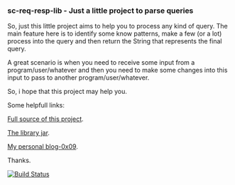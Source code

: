 ### sc-req-resp-lib - Just a little project to parse queries


So, just this little project aims to help you to process any kind of query. The main feature here is to identify some know patterns, make a few (or a lot) process into the query and then return the String that represents the final query.

A great scenario is when you need to receive some input from a program/user/whatever and then you need to make some changes into this input to pass to another program/user/whatever.

So, i hope that this project may help you.

Some helpfull links:

[Full source of this project](https://github.com/softctrl/sc-regex-criterya-lib/archive/master.zip).

[The library jar](https://github.com/softctrl/sc-regex-criterya-lib/blob/master/files/sc-regex-criterya-lib-0.0.3-SNAPSHOT.jar?raw=true).

[My personal blog-0x09](http://www.0x09.com.br/).

Thanks.

[![Build Status](https://travis-ci.org/softctrl/sc-regex-criterya-lib.svg?branch=master)](https://travis-ci.org/softctrl/sc-regex-criterya-lib)

